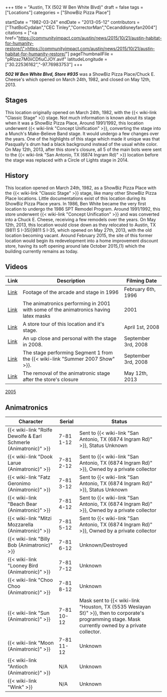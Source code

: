 +++
title = "Austin, TX (502 W Ben White Blvd)"
draft = false
tags = ["Locations"]
categories = ["ShowBiz Pizza Place"]


startDate = "1982-03-24"
endDate = "2013-05-12"
contributors = ["ThatBoiCydalan","CEC Tinley","CorrectorMan","Cecanddisneyfan2004"]
citations = ["<a href=\"https://communityimpact.com/austin/news/2015/10/21/austin-habitat-for-humanity-restore/\">https://communityimpact.com/austin/news/2015/10/21/austin-habitat-for-humanity-restore/</a>"]
pageThumbnailFile = "pRlzaz7M0iiCDfiuCJOY.avif"
latitudeLongitude = ["30.22536162","-97.76983753"]
+++

***502 W Ben White Blvd, Store #935*** was a ShowBiz Pizza Place/Chuck E. Cheese's which opened on March 24th, 1982, and closed on May 12th, 2013.

## Stages

This location originally opened on March 24th, 1982, with the {{< wiki-link "Classic Stage" >}} stage. Not much information is known about its stage when it was a ShowBiz Pizza Place, Around 1991/1992, this location underwent {{< wiki-link "Concept Unification" >}}, converting the stage into a Munch's Make-Believe Band stage. It would undergo a few changes over the years. One of the highlights of this stage which made it unique was that Pasqually's drum had a black background instead of the usual white color. On May 12th, 2013, after this store's closure, all 5 of the main bots were sent to the {{< wiki-link "San Antonio, TX (6874 Ingram Rd)" >}} location before the stage was replaced with a Circle of Lights stage in 2014.

## History

This location opened on March 24th, 1982, as a ShowBiz Pizza Place with the {{< wiki-link "Classic Stage" >}} stage, like many other ShowBiz Pizza Place locations. Little documentations exist of this location during its ShowBiz Pizza Place years. In 1986, Ben White became the very first location to undergo the 1986 SPT Remodel Program. Around 1991/1992, this store underwent {{< wiki-link "Concept Unification" >}} and was converted into a Chuck E. Cheese, receiving a few remodels over the years. On May 12th, 2013, this location would close down as they relocated to Austin, TX (9811 S I-35)|9811 S I-35, which opened on May 27th, 2013, with the old location becoming vacant. Around February 2015, the site of this former location would begin its redevelopment into a home improvement discount store, having its soft opening around late October 2015,(1) which the building currently remains as today.

## Videos

| Link                                       | Description                                                                          | Filming Date        |
|--------------------------------------------|--------------------------------------------------------------------------------------|---------------------|
| [Link](https://youtu.be/4kF4RW5l3o4&t=26s) | Footage of the arcade and stage in 1996                                              | February 6th, 1996  |
| [Link](https://vimeo.com/765145216)        | The animatronics performing in 2001 with some of the animatronics having latex masks | 2001                |
| [Link](https://youtu.be/0W5j74F1-oU)       | A store tour of this location and it's stage.                                        | April 1st, 2008     |
| [Link](https://youtu.be/VT0NODstZAg)       | An up close and personal with the stage in 2008.                                     | September 3rd, 2008 |
| [Link](https://youtu.be/XY-gq584Ac4)       | The stage performing Segment 1 from the {{< wiki-link "Summer 2007 Show" >}}.  | September 3rd, 2008 |
| [Link](https://youtu.be/EHAjiG4Khns)       | The removal of the animatronic stage after the store's closure                       | May 12th, 2013      |

[2005](https://www.showbizpizza.com/photos/cec/tx_benwhite/index.html)

## Animatronics

| Character                                                                 | Serial     | Status                                                                                                                                                     |
|---------------------------------------------------------------------------|------------|------------------------------------------------------------------------------------------------------------------------------------------------------------|
| {{< wiki-link "Rolfe Dewolfe &amp; Earl Schmerle (Animatronic)" >}} | 7-81 1-12  | Sent to {{< wiki-link "San Antonio, TX (6874 Ingram Rd)" >}}, Status Unknown                                                                         |
| {{< wiki-link "Dook Larue (Animatronic)" >}}                        | 7-81 2-12  | Sent to {{< wiki-link "San Antonio, TX (6874 Ingram Rd)" >}}, Owned by a private collector                                                           |
| {{< wiki-link "Fatz Geronimo (Animatronic)" >}}                     | 7-81 3-12  | Sent to {{< wiki-link "San Antonio, TX (6874 Ingram Rd)" >}}, Status Unknown                                                                         |
| {{< wiki-link "Beach Bear (Animatronic)" >}}                        | 7-81 4-12  | Sent to {{< wiki-link "San Antonio, TX (6874 Ingram Rd)" >}}, Owned by a private collector                                                           |
| {{< wiki-link "Mitzi Mozzarella (Animatronic)" >}}                  | 7-81 5-12  | Sent to {{< wiki-link "San Antonio, TX (6874 Ingram Rd)" >}}, Owned by a private collector                                                           |
| {{< wiki-link "Billy Bob (Animatronic)" >}}                         | 7-81 6-12  | Unknown/Destroyed                                                                                                                                          |
| {{< wiki-link "Looney Bird (Animatronic)" >}}                       | 7-81 7-12  | Unknown                                                                                                                                                    |
| {{< wiki-link "Choo Choo (Animatronic)" >}}                         | 7-81 8-12  | Unknown                                                                                                                                                    |
| {{< wiki-link "Sun (Animatronic)" >}}                               | 7-81 10-12 | Mask sent to {{< wiki-link "Houston, TX (5535 Weslayan St)" >}}, then to corporate's programming stage. Mask currently owned by a private collector. |
| {{< wiki-link "Moon (Animatronic)" >}}                              | 7-81 11-12 | Unknown                                                                                                                                                    |
| {{< wiki-link "Antioch (Animatronic)" >}}                           | N/A        | Unknown                                                                                                                                                    |
| {{< wiki-link "Wink" >}}                                            | N/A        | Unknown                                                                                                                                                    |